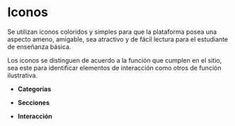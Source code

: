 # Iconos


Se utilizan iconos coloridos y simples para que la plataforma posea una aspecto ameno, amigable, sea atractivo y de fácil lectura para el estudiante de enseñanza básica.

Los iconos se distinguen de acuerdo a la función que cumplen en el sitio, sea este para identificar elementos de interacción como otros de función ilustrativa.



* **Categorías**



* **Secciones**


* **Interacción**


